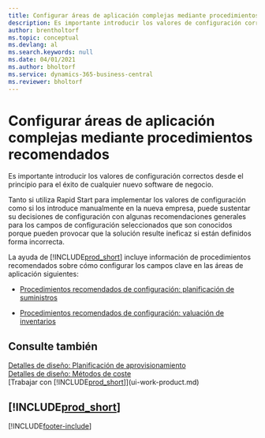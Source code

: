 ```yaml
---
title: Configurar áreas de aplicación complejas mediante procedimientos recomendados | Documentos de Microsoft
description: Es importante introducir los valores de configuración correctos desde el principio para el éxito de cualquier nuevo software de negocio.
author: brentholtorf
ms.topic: conceptual
ms.devlang: al
ms.search.keywords: null
ms.date: 04/01/2021
ms.author: bholtorf
ms.service: dynamics-365-business-central
ms.reviewer: bholtorf
---
```

# Configurar áreas de aplicación complejas mediante procedimientos recomendados
Es importante introducir los valores de configuración correctos desde el principio para el éxito de cualquier nuevo software de negocio.  

 Tanto si utiliza Rapid Start para implementar los valores de configuración como si los introduce manualmente en la nueva empresa, puede sustentar su decisiones de configuración con algunas recomendaciones generales para los campos de configuración seleccionados que son conocidos porque pueden provocar que la solución resulte ineficaz si están definidos forma incorrecta.  

 La ayuda de [!INCLUDE[prod_short](includes/prod_short.md)] incluye información de procedimientos recomendados sobre cómo configurar los campos clave en las áreas de aplicación siguientes:  

-   [Procedimientos recomendados de configuración: planificación de suministros](setup-best-practices-supply-planning.md)  

-   [Procedimientos recomendados de configuración: valuación de inventarios](setup-best-practices-costing-method.md)  

## Consulte también  
[Detalles de diseño: Planificación de aprovisionamiento](design-details-supply-planning.md)   
[Detalles de diseño: Métodos de coste](design-details-costing-methods.md)  
[Trabajar con [!INCLUDE[prod_short](includes/prod_short.md)]](ui-work-product.md)

## [!INCLUDE[prod_short](includes/free_trial_md.md)]  
 


[!INCLUDE[footer-include](includes/footer-banner.md)]
